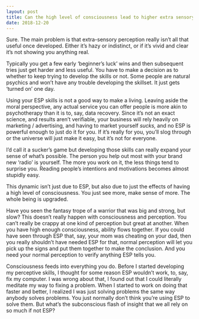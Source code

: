 ```yaml
---
layout: post
title: Can the high level of consciousness lead to higher extra sensory perception?
date: 2018-12-20
---
```


<p>Sure. The main problem is that extra-sensory perception really isn’t all that useful once developed. Either it’s hazy or indistinct, or if it’s vivid and clear it’s not showing you anything real.</p><p>Typically you get a few early ‘beginner’s luck’ wins and then subsequent tries just get harder and less useful. You have to make a decision as to whether to keep trying to develop the skills or not. Some people are natural psychics and won’t have any trouble developing the skillset. It just gets ‘turned on’ one day.</p><p>Using your ESP skills is not a good way to make a living. Leaving aside the moral perspective, any actual service you can offer people is more akin to psychotherapy than it is to, say, data recovery. Since it’s not an exact science, and results aren’t verifiable, your business will rely heavily on marketing / advertising, and having to market yourself <i>sucks,</i> and no ESP is powerful enough to just do it for you. If it’s really for you, you’ll slog through or the universe will just make it easy, but it’s not for everyone.</p><p>I’d call it a sucker’s game but developing those skills can really expand your sense of what’s possible. The person you help out most with your brand new ‘radio’ is yourself. The more you work on it, the less things tend to surprise you. Reading people’s intentions and motivations becomes almost stupidly easy.</p><p>This dynamic isn’t just due to ESP, but also due to just the effects of having a high level of consciousness. You just see more, make sense of more. The whole being is upgraded.</p><p>Have you seen the fantasy trope of a warrior that was big and strong, but slow? This doesn’t really happen with consciousness and perception. You can’t really be crappy at one kind of perception but great at another. When you have high enough consciousness, ability flows together. If you could have seen through ESP that, say, your mom was cheating on your dad, then you really shouldn’t have needed ESP for that, normal perception will let you pick up the signs and put them together to make the conclusion. And you need your normal perception to verify anything ESP tells you.</p><p>Consciousness feeds into everything you do. Before I started developing my perceptive skills, I thought for some reason ESP wouldn’t work, to, say, fix my computer. I was wrong about that, I found out that I could literally meditate my way to fixing a problem. When I started to work on doing that faster and better, I realized I was just solving problems the same way anybody solves problems. You just normally don’t think you’re using ESP to solve them. But what’s the subconscious flash of insight that we all rely on so much if not ESP?</p>

